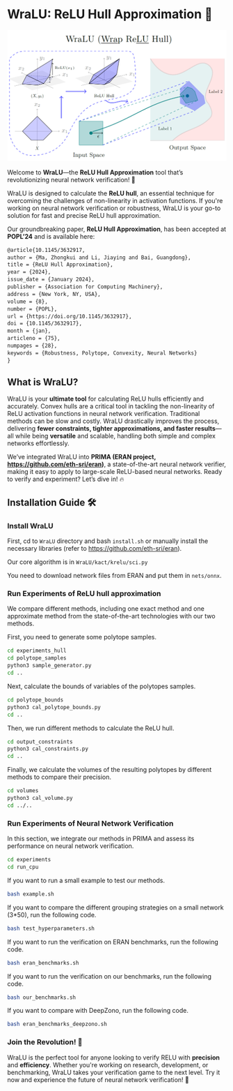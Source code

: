 # WraLU: ReLU Hull Approximation 🚀

![image-20240123103831526](README.assets/image-20240123103831526.png)

Welcome to **WraLU**—the **ReLU Hull Approximation** tool that’s revolutionizing neural network verification! 🎉 

WraLU is designed to calculate the **ReLU hull**, an essential technique for overcoming the challenges of non-linearity in activation functions. If you're working on neural network verification or robustness, WraLU is your go-to solution for fast and precise ReLU hull approximation. 

Our groundbreaking paper, **ReLU Hull Approximation**, has been accepted at **POPL’24** and is available here:

```tex
@article{10.1145/3632917,
author = {Ma, Zhongkui and Li, Jiaying and Bai, Guangdong},
title = {ReLU Hull Approximation},
year = {2024},
issue_date = {January 2024},
publisher = {Association for Computing Machinery},
address = {New York, NY, USA},
volume = {8},
number = {POPL},
url = {https://doi.org/10.1145/3632917},
doi = {10.1145/3632917},
month = {jan},
articleno = {75},
numpages = {28},
keywords = {Robustness, Polytope, Convexity, Neural Networks}
}
```

## What is WraLU?

WraLU is your **ultimate tool** for calculating ReLU hulls efficiently and accurately. Convex hulls are a critical tool in tackling the non-linearity of ReLU activation functions in neural network verification. Traditional methods can be slow and costly. WraLU drastically improves the process, delivering **fewer constraints, tighter approximations, and faster results**—all while being **versatile** and scalable, handling both simple and complex networks effortlessly.

We’ve integrated WraLU into **PRIMA (ERAN project, https://github.com/eth-sri/eran)**, a state-of-the-art neural network verifier, making it easy to apply to large-scale ReLU-based neural networks. Ready to verify and experiment? Let’s dive in! 🔥

## Installation Guide 🛠️

### Install WraLU

First, cd to `WraLU` directory and bash `install.sh` or manually install the necessary libraries (refer to https://github.com/eth-sri/eran).

Our core algorithm is in `WraLU/kact/krelu/sci.py`

You need to download network files from ERAN and put them in `nets/onnx`.

### Run Experiments of ReLU hull approximation

We compare different methods, including one exact method and one approximate method from the state-of-the-art technologies with our two methods.

First, you need to generate some polytope samples.

```bash
cd experiments_hull
cd polytope_samples
python3 sample_generator.py
cd ..
```

Next, calculate the bounds of variables of the polytopes samples.

```bash
cd polytope_bounds
python3 cal_polytope_bounds.py
cd ..
```

Then, we run different methods to calculate the ReLU hull.

```bash
cd output_constraints
python3 cal_constraints.py
cd ..
```

Finally, we calculate the volumes of the resulting polytopes by different methods to compare their precision.

```bash
cd volumes
python3 cal_volume.py
cd ../..
```

### Run Experiments of Neural Network Verification

In this section, we integrate our methods in PRIMA and assess its performance on neural network verification.

```bash
cd experiments
cd run_cpu
```

If you want to run a small example to test our methods.

```bash
bash example.sh
```

If you want to compare the different grouping strategies on a small network (3*50), run the following code.

```bash
bash test_hyperparameters.sh
```

If you want to run the verification on ERAN benchmarks, run the following code.

```bash
bash eran_benchmarks.sh
```

If you want to run the verification on our benchmarks, run the following code.

```bash
bash our_benchmarks.sh
```

If you want to compare with DeepZono, run the following code.

```bash
bash eran_benchmarks_deepzono.sh
```

### Join the Revolution! 🌟

WraLU is the perfect tool for anyone looking to verify RELU with **precision** and **efficiency**. Whether you're working on research, development, or benchmarking, WraLU takes your verification game to the next level. Try it now and experience the future of neural network verification! 🚀
